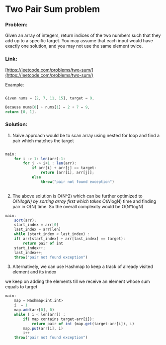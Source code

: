 # Two Pair Sum problem

### Problem:

Given an array of integers, return indices of the two numbers such that they add up to a specific target. You may assume that each input would have exactly one solution, and you may not use the same element twice.

### Link:

[https://leetcode.com/problems/two-sum/](https://leetcode.com/problems/two-sum/) 

 Example:

```jsx

Given nums = [2, 7, 11, 15], target = 9,

Because nums[0] + nums[1] = 2 + 7 = 9,
return [0, 1].

```

### Solution:

1. Naive approach would be to scan array using nested for loop and find a pair which matches
the target

```jsx

main:
    for i -> 1: len(arr)-1:
        for j -> i+1 : len(arr):
            if arr[i] + arr[j] == target:
                return [arr[i], arr[j]];
            else
                throw("pair not found exception")
        
```

2. The above solution is O(N^2) which can be further optimized to O(N*logN) by
sorting array first which takes O(N*logN) time and finding pair in O(N) time. So the overall complexity would be O(N*logN)

```jsx
main:
    sort(arr);
    start_index = arr[0]
    last_index = arr[len]
    while (start_index < last_index) : 
	if( arr[start_index] + arr[last_index] == target):
		return pair of int
	start_index++;
	last_index++;
    throw("pair not found exception")
```

3. Alternatively, we can use Hashmap to keep a track of already visited element and its index

 we keep on adding the elements till we receive an element whose sum equals to target

```jsx
main:
    map = Hashmap<int,int>
    i  = 1
    map.add(arr[0], 0)
    while ( i < len[arr]) : 
        if( map contains target-arr[i]):
            return pair of int (map.get(target-arr[i]), i)
        map.put(arr[i], i)
        i++
    throw("pair not found exception")
```
